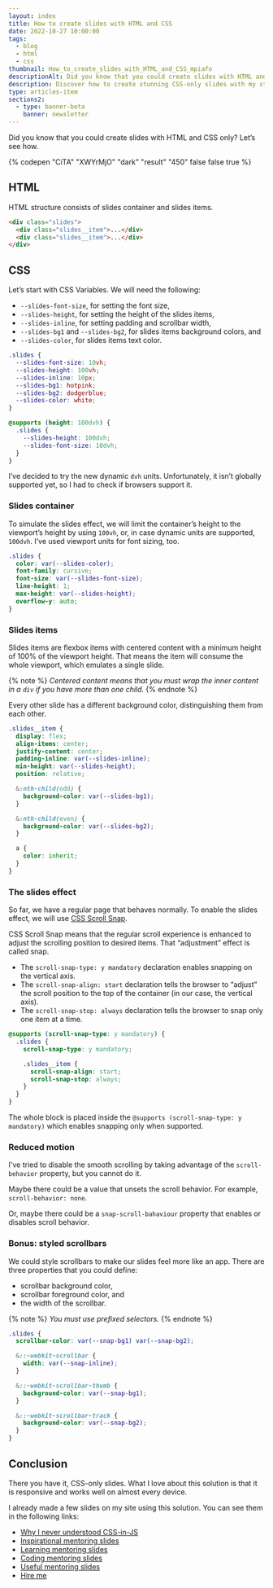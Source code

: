 ```yaml
---
layout: index
title: How to create slides with HTML and CSS
date: 2022-10-27 10:00:00
tags:
  - blog
  - html
  - css
thumbnail: How_to_create_slides_with_HTML_and_CSS_mpiafo
descriptionAlt: Did you know that you could create slides with HTML and CSS only? Let’s see how.
description: Discover how to create stunning CSS-only slides with my step-by-step guide. Learn how to use advanced CSS techniques to make engaging presentations.
type: articles-item
sections2:
  - type: banner-beta
    banner: newsletter
---
```


Did you know that you could create slides with HTML and CSS only? Let’s see how.

{% codepen "CiTA" "XWYrMjO" "dark" "result" "450" false false true %}

## HTML

HTML structure consists of slides container and slides items.

```html
<div class="slides">
  <div class="slides__item">...</div>
  <div class="slides__item">...</div>
</div>
```

## CSS

Let’s start with CSS Variables. We will need the following:

- `--slides-font-size`, for setting the font size,
- `--slides-height`, for setting the height of the slides items,
- `--slides-inline`, for setting padding and scrollbar width,
- `--slides-bg1` and `--slides-bg2`, for slides items background colors, and
- `--slides-color`, for slides items text color.

```css
.slides {
  --slides-font-size: 10vh;
  --slides-height: 100vh;
  --slides-inline: 10px;
  --slides-bg1: hotpink;
  --slides-bg2: dodgerblue;
  --slides-color: white;
}

@supports (height: 100dvh) {
  .slides {
    --slides-height: 100dvh;
    --slides-font-size: 10dvh;
  }
}
```

I’ve decided to try the new dynamic `dvh` units. Unfortunately, it isn’t globally supported yet, so I had to check if browsers support it.

### Slides container

To simulate the slides effect, we will limit the container’s height to the viewport’s height by using `100vh`, or, in case dynamic units are supported, `100dvh`. I’ve used viewport units for font sizing, too.

```css
.slides {
  color: var(--slides-color);
  font-family: cursive;
  font-size: var(--slides-font-size);
  line-height: 1;
  max-height: var(--slides-height);
  overflow-y: auto;
}
```

### Slides items

Slides items are flexbox items with centered content with a minimum height of 100% of the viewport height. That means the item will consume the whole viewport, which emulates a single slide.

{% note %}
_Centered content means that you must wrap the inner content in a `div` if you have more than one child._
{% endnote %}

Every other slide has a different background color, distinguishing them from each other.

```css
.slides__item {
  display: flex;
  align-items: center;
  justify-content: center;
  padding-inline: var(--slides-inline);
  min-height: var(--slides-height);
  position: relative;

  &:nth-child(odd) {
    background-color: var(--slides-bg1);
  }

  &:nth-child(even) {
    background-color: var(--slides-bg2);
  }

  a {
    color: inherit;
  }
}
```

### The slides effect

So far, we have a regular page that behaves normally. To enable the slides effect, we will use [CSS Scroll Snap](https://developer.mozilla.org/en-US/docs/Web/CSS/CSS_Scroll_Snap/Basic_concepts).

CSS Scroll Snap means that the regular scroll experience is enhanced to adjust the scrolling position to desired items. That “adjustment” effect is called snap.

- The `scroll-snap-type: y mandatory` declaration enables snapping on the vertical axis.
- The `scroll-snap-align: start` declaration tells the browser to “adjust” the scroll position to the top of the container (in our case, the vertical axis).
- The `scroll-snap-stop: always` declaration tells the browser to snap only one item at a time.

```css
@supports (scroll-snap-type: y mandatory) {
  .slides {
    scroll-snap-type: y mandatory;

    .slides__item {
      scroll-snap-align: start;
      scroll-snap-stop: always;
    }
  }
}
```

The whole block is placed inside the `@supports (scroll-snap-type: y mandatory)` which enables snapping only when supported.

### Reduced motion

I've tried to disable the smooth scrolling by taking advantage of the `scroll-behavior` property, but you cannot do it.

Maybe there could be a value that unsets the scroll behavior. For example, `scroll-behavior: none`.

Or, maybe there could be a `snap-scroll-bahaviour` property that enables or disables scroll behavior.

### Bonus: styled scrollbars

We could style scrollbars to make our slides feel more like an app. There are three properties that you could define:

- scrollbar background color,
- scrollbar foreground color, and
- the width of the scrollbar.

{% note %}
_You must use prefixed selectors._
{% endnote %}

```css
.slides {
  scrollbar-color: var(--snap-bg1) var(--snap-bg2);

  &::-webkit-scrollbar {
    width: var(--snap-inline);
  }

  &::-webkit-scrollbar-thumb {
    background-color: var(--snap-bg1);
  }

  &::-webkit-scrollbar-track {
    background-color: var(--snap-bg2);
  }
}
```

## Conclusion

There you have it, CSS-only slides. What I love about this solution is that it is responsive and works well on almost every device.

I already made a few slides on my site using this solution. You can see them in the following links:

- [Why I never understood CSS-in-JS](/slides/why-i-never-understood-css-in-js/)
- [Inspirational mentoring slides](/side-projects/ui-dev-mentoring/slides/inspirational/)
- [Learning mentoring slides](/side-projects/ui-dev-mentoring/slides/learning/)
- [Coding mentoring slides](/side-projects/ui-dev-mentoring/slides/coding/)
- [Useful mentoring slides](/side-projects/ui-dev-mentoring/slides/useful/)
- [Hire me](/slides/hire-me/)
